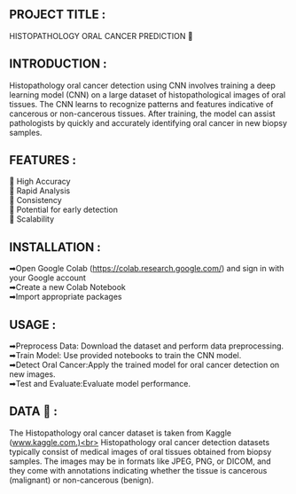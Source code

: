## PROJECT TITLE : 
HISTOPATHOLOGY ORAL CANCER PREDICTION 🦷
## INTRODUCTION :
Histopathology oral cancer detection using CNN involves training a deep learning model (CNN) on a large dataset of histopathological images of oral tissues. The CNN learns to recognize patterns and features indicative of cancerous or non-cancerous tissues. After training, the model can assist pathologists by quickly and accurately identifying oral cancer in new biopsy samples.
## FEATURES :
📍 High Accuracy<br>
📍 Rapid Analysis<br>
📍 Consistency<br>
📍 Potential for early detection<br>
📍 Scalability<br>
## INSTALLATION :
➡Open Google Colab (https://colab.research.google.com/) and sign in with your Google account<br>
➡Create a new Colab Notebook<br>
➡Import appropriate packages<br>
## USAGE :
➡Preprocess Data: Download the dataset and perform data preprocessing.<br>
➡Train Model: Use provided notebooks to train the CNN model.<br>
➡Detect Oral Cancer:Apply the trained model for oral cancer detection on new images.<br>
➡Test and Evaluate:Evaluate model performance.<br>
## DATA 📑 :
The Histopathology oral cancer dataset is taken from Kaggle (www.kaggle.com.)<br>
Histopathology oral cancer detection datasets typically consist of medical images of oral tissues obtained from biopsy samples. The images may be in formats like JPEG, PNG, or DICOM, and they come with annotations indicating whether the tissue is cancerous (malignant) or non-cancerous (benign).

